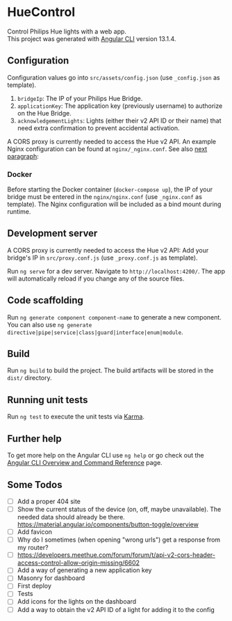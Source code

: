 # HueControl

Control Philips Hue lights with a web app. \
This project was generated with [Angular CLI](https://github.com/angular/angular-cli) version 13.1.4.

## Configuration

Configuration values go into `src/assets/config.json` (use `_config.json` as template).

1. `bridgeIp`: The IP of your Philips Hue Bridge.
2. `applicationKey`: The application key (previously username) to authorize on the Hue Bridge.
3. `acknowledgementLights`: Lights (either their v2 API ID or their name) that need extra confirmation to prevent accidental activation.

A CORS proxy is currently needed to access the Hue v2 API. An example Nginx configuration can be found at `nginx/_nginx.conf`. See also [next paragraph](#docker):

### Docker

Before starting the Docker container (`docker-compose up`), the IP of your bridge must be entered in the `nginx/nginx.conf` (use `_nginx.conf` as template). The Nginx configuration will be included as a bind mount during runtime.

## Development server

A CORS proxy is currently needed to access the Hue v2 API: Add your bridge's IP in `src/proxy.conf.js` (use `_proxy.conf.js` as template).

Run `ng serve` for a dev server. Navigate to `http://localhost:4200/`. The app will automatically reload if you change any of the source files.

## Code scaffolding

Run `ng generate component component-name` to generate a new component. You can also use `ng generate directive|pipe|service|class|guard|interface|enum|module`.

## Build

Run `ng build` to build the project. The build artifacts will be stored in the `dist/` directory.

## Running unit tests

Run `ng test` to execute the unit tests via [Karma](https://karma-runner.github.io).

## Further help

To get more help on the Angular CLI use `ng help` or go check out the [Angular CLI Overview and Command Reference](https://angular.io/cli) page.

## Some Todos

- [ ] Add a proper 404 site
- [ ] Show the current status of the device (on, off, maybe unavailable). The needed data should already be there. https://material.angular.io/components/button-toggle/overview
- [ ] Add favicon
- [ ] Why do I sometimes (when opening "wrong urls") get a response from my router?
- [ ] https://developers.meethue.com/forum/forum/t/api-v2-cors-header-access-control-allow-origin-missing/6602
- [ ] Add a way of generating a new application key
- [ ] Masonry for dashboard
- [ ] First deploy
- [ ] Tests
- [ ] Add icons for the lights on the dashboard
- [ ] Add a way to obtain the v2 API ID of a light for adding it to the config
